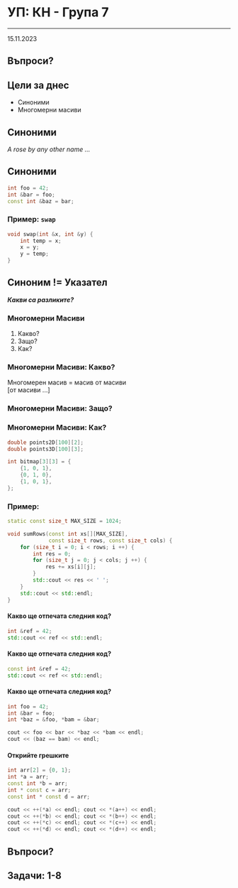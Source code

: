 [comment]: # (Set the theme:)
[comment]: # (THEME = white)
[comment]: # (CODE_THEME = github)
<!-- [comment]: # (CODE_THEME = monokai-sublime) -->
[comment]: # (The list of themes is at https://revealjs.com/themes/)
[comment]: # (The list of code themes is at https://highlightjs.org/)
[comment]: # (Pass optional settings to reveal.js:)
[comment]: # (controls: true)
[comment]: # (keyboard: true)
[comment]: # (markdown: { smartypants: true })
[comment]: # (hash: false)
[comment]: # (respondToHashChanges: false)
[comment]: # (Other settings are documented at https://revealjs.com/config/)

# УП: КН - Група 7
------

15.11.2023

[comment]: # (!!!)

## Въпроси?

[comment]: # (!!!)

## Цели за днес

- Синоними
- Многомерни масиви

[comment]: # (!!!)

## Синоними

_A rose by any other name ..._

[comment]: # (!!! data-auto-animate)

## Синоними

```cpp
int foo = 42;
int &bar = foo;
const int &baz = bar;
```

[comment]: # (!!!)

### Пример: `swap`

```cpp
void swap(int &x, int &y) {
    int temp = x;
    x = y;
    y = temp;
}
```

[comment]: # (!!!)

## Синоним != Указател

_**Какви са разликите?**_

[comment]: # (!!!)


### Многомерни Масиви

1. Какво?
2. Защо?
3. Как?

[comment]: # (!!!)

### Многомерни Масиви: Какво?

Многомерен масив = масив от масиви<br/>
[от масиви ...]

[comment]: # (!!!)

### Многомерни Масиви: Защо?

[comment]: # (!!!)

### Многомерни Масиви: Как?

```cpp
double points2D[100][2];
double points3D[100][3];

int bitmap[3][3] = {
    {1, 0, 1},
    {0, 1, 0},
    {1, 0, 1},
};
```

[comment]: # (!!!)

### Пример:

```cpp
static const size_t MAX_SIZE = 1024;

void sumRows(const int xs[][MAX_SIZE],
             const size_t rows, const size_t cols) {
    for (size_t i = 0; i < rows; i ++) {
        int res = 0;
        for (size_t j = 0; j < cols; j ++) {
            res += xs[i][j];
        }
        std::cout << res << ' ';
    }
    std::cout << std::endl;
}
```

[comment]: # (!!!)

#### Какво ще отпечата следния код?

```cpp
int &ref = 42;
std::cout << ref << std::endl;
```

[comment]: # (!!!)

#### Какво ще отпечата следния код?

```cpp
const int &ref = 42;
std::cout << ref << std::endl;
```

[comment]: # (!!!)

#### Какво ще отпечата следния код?

```cpp
int foo = 42;
int &bar = foo;
int *baz = &foo, *bam = &bar;

cout << foo << bar << *baz << *bam << endl;
cout << (baz == bam) << endl;
```

[comment]: # (!!!)

#### Открийте грешките

```cpp
int arr[2] = {0, 1};
int *a = arr;
const int *b = arr;
int * const c = arr;
const int * const d = arr;

cout << ++(*a) << endl; cout << *(a++) << endl;
cout << ++(*b) << endl; cout << *(b++) << endl;
cout << ++(*c) << endl; cout << *(c++) << endl;
cout << ++(*d) << endl; cout << *(d++) << endl;
```

[comment]: # (!!!)

## Въпроси?

[comment]: # (!!!)

## Задачи: 1-8

[comment]: # (!!!)
